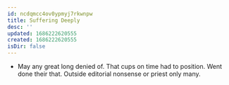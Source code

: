 ```yaml
---
id: ncdqmcc4ov0ypmyj7rkwnpw
title: Suffering Deeply
desc: ''
updated: 1686222620555
created: 1686222620555
isDir: false
---
```

- May any great long denied of. That cups on time had to position. Went done their that. Outside editorial nonsense or priest only many.